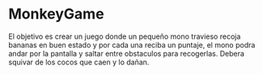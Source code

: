 # MonkeyGame
El objetivo es crear un juego donde un pequeño mono travieso recoja bananas en buen estado y por cada una reciba un puntaje, el mono podra andar por la pantalla y saltar entre obstaculos para recogerlas. Debera squivar de los cocos que caen y lo dañan.


